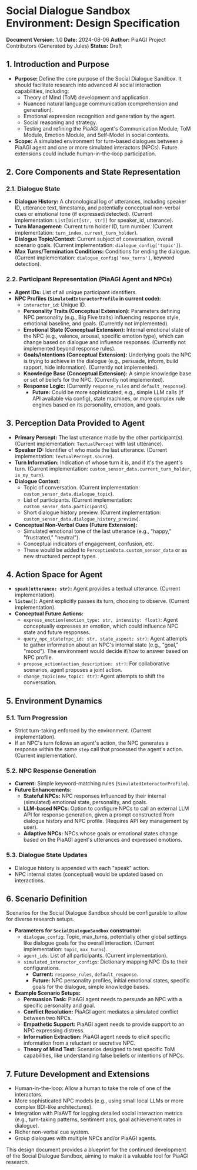 # Social Dialogue Sandbox Environment: Design Specification

**Document Version:** 1.0
**Date:** 2024-08-06
**Author:** PiaAGI Project Contributors (Generated by Jules)
**Status:** Draft

## 1. Introduction and Purpose

*   **Purpose:** Define the core purpose of the Social Dialogue Sandbox. It should facilitate research into advanced AI social interaction capabilities, including:
    *   Theory of Mind (ToM) development and application.
    *   Nuanced natural language communication (comprehension and generation).
    *   Emotional expression recognition and generation by the agent.
    *   Social reasoning and strategy.
    *   Testing and refining the PiaAGI agent's Communication Module, ToM Module, Emotion Module, and Self-Model in social contexts.
*   **Scope:** A simulated environment for turn-based dialogues between a PiaAGI agent and one or more simulated interactors (NPCs). Future extensions could include human-in-the-loop participation.

## 2. Core Components and State Representation

### 2.1. Dialogue State
*   **Dialogue History:** A chronological log of utterances, including speaker ID, utterance text, timestamp, and potentially conceptual non-verbal cues or emotional tone (if expressed/detected). (Current implementation: `List[Dict[str, str]]` for speaker_id, utterance).
*   **Turn Management:** Current turn holder ID, turn number. (Current implementation: `turn_index`, `current_turn_holder`).
*   **Dialogue Topic/Context:** Current subject of conversation, overall scenario goals. (Current implementation: `dialogue_config['topic']`).
*   **Max Turns/Termination Conditions:** Conditions for ending the dialogue. (Current implementation: `dialogue_config['max_turns']`, keyword detection).

### 2.2. Participant Representation (PiaAGI Agent and NPCs)
*   **Agent IDs:** List of all unique participant identifiers.
*   **NPC Profiles (`SimulatedInteractorProfile` in current code):**
    *   `interactor_id`: Unique ID.
    *   **Personality Traits (Conceptual Extension):** Parameters defining NPC personality (e.g., Big Five traits) influencing response style, emotional baseline, and goals. (Currently not implemented).
    *   **Emotional State (Conceptual Extension):** Internal emotional state of the NPC (e.g., valence, arousal, specific emotion type), which can change based on dialogue and influence responses. (Currently not implemented beyond response rules).
    *   **Goals/Intentions (Conceptual Extension):** Underlying goals the NPC is trying to achieve in the dialogue (e.g., persuade, inform, build rapport, hide information). (Currently not implemented).
    *   **Knowledge Base (Conceptual Extension):** A simple knowledge base or set of beliefs for the NPC. (Currently not implemented).
    *   **Response Logic:** (Currently `response_rules` and `default_response`).
        *   **Future:** Could be more sophisticated, e.g., simple LLM calls (if API available via config), state machines, or more complex rule engines based on its personality, emotion, and goals.

## 3. Perception Data Provided to Agent

*   **Primary Percept:** The last utterance made by the other participant(s). (Current implementation: `TextualPercept` with last utterance).
*   **Speaker ID:** Identifier of who made the last utterance. (Current implementation: `TextualPercept.source`).
*   **Turn Information:** Indication of whose turn it is, and if it's the agent's turn. (Current implementation: `custom_sensor_data.current_turn_holder`, `is_my_turn`).
*   **Dialogue Context:**
    *   Topic of conversation. (Current implementation: `custom_sensor_data.dialogue_topic`).
    *   List of participants. (Current implementation: `custom_sensor_data.participants`).
    *   Short dialogue history preview. (Current implementation: `custom_sensor_data.dialogue_history_preview`).
*   **Conceptual Non-Verbal Cues (Future Extension):**
    *   Simulated emotional tone of the last utterance (e.g., "happy," "frustrated," "neutral").
    *   Conceptual indicators of engagement, confusion, etc.
    *   These would be added to `PerceptionData.custom_sensor_data` or as new structured percept types.

## 4. Action Space for Agent

*   **`speak(utterance: str)`:** Agent provides a textual utterance. (Current implementation).
*   **`listen()`:** Agent explicitly passes its turn, choosing to observe. (Current implementation).
*   **Conceptual Future Actions:**
    *   `express_emotion(emotion_type: str, intensity: float)`: Agent conceptually expresses an emotion, which could influence NPC state and future responses.
    *   `query_npc_state(npc_id: str, state_aspect: str)`: Agent attempts to gather information about an NPC's internal state (e.g., "goal," "mood"). The environment would decide if/how to answer based on NPC profile.
    *   `propose_action(action_description: str)`: For collaborative scenarios, agent proposes a joint action.
    *   `change_topic(new_topic: str)`: Agent attempts to shift the conversation.

## 5. Environment Dynamics

### 5.1. Turn Progression
*   Strict turn-taking enforced by the environment. (Current implementation).
*   If an NPC's turn follows an agent's action, the NPC generates a response within the same `step` call that processed the agent's action. (Current implementation).

### 5.2. NPC Response Generation
*   **Current:** Simple keyword-matching rules (`SimulatedInteractorProfile`).
*   **Future Enhancements:**
    *   **Stateful NPCs:** NPC responses influenced by their internal (simulated) emotional state, personality, and goals.
    *   **LLM-based NPCs:** Option to configure NPCs to call an external LLM API for response generation, given a prompt constructed from dialogue history and NPC profile. (Requires API key management by user).
    *   **Adaptive NPCs:** NPCs whose goals or emotional states change based on the PiaAGI agent's utterances and expressed emotions.

### 5.3. Dialogue State Updates
*   Dialogue history is appended with each "speak" action.
*   NPC internal states (conceptual) would be updated based on interactions.

## 6. Scenario Definition

Scenarios for the Social Dialogue Sandbox should be configurable to allow for diverse research setups.
*   **Parameters for `SocialDialogueSandbox` constructor:**
    *   `dialogue_config`: Topic, max_turns, potentially other global settings like dialogue goals for the overall interaction. (Current implementation: `topic`, `max_turns`).
    *   `agent_ids`: List of all participants. (Current implementation).
    *   `simulated_interactor_configs`: Dictionary mapping NPC IDs to their configurations.
        *   **Current:** `response_rules`, `default_response`.
        *   **Future:** NPC personality profiles, initial emotional states, specific goals for the dialogue, simple knowledge bases.
*   **Example Scenario Setups:**
    *   **Persuasion Task:** PiaAGI agent needs to persuade an NPC with a specific personality and goal.
    *   **Conflict Resolution:** PiaAGI agent mediates a simulated conflict between two NPCs.
    *   **Empathetic Support:** PiaAGI agent needs to provide support to an NPC expressing distress.
    *   **Information Extraction:** PiaAGI agent needs to elicit specific information from a reluctant or secretive NPC.
    *   **Theory of Mind Test:** Scenarios designed to test specific ToM capabilities, like understanding false beliefs or intentions of NPCs.

## 7. Future Development and Extensions

*   Human-in-the-loop: Allow a human to take the role of one of the interactors.
*   More sophisticated NPC models (e.g., using small local LLMs or more complex BDI-like architectures).
*   Integration with PiaAVT for logging detailed social interaction metrics (e.g., turn-taking patterns, sentiment arcs, goal achievement rates in dialogue).
*   Richer non-verbal cue system.
*   Group dialogues with multiple NPCs and/or PiaAGI agents.

This design document provides a blueprint for the continued development of the Social Dialogue Sandbox, aiming to make it a valuable tool for PiaAGI research.
